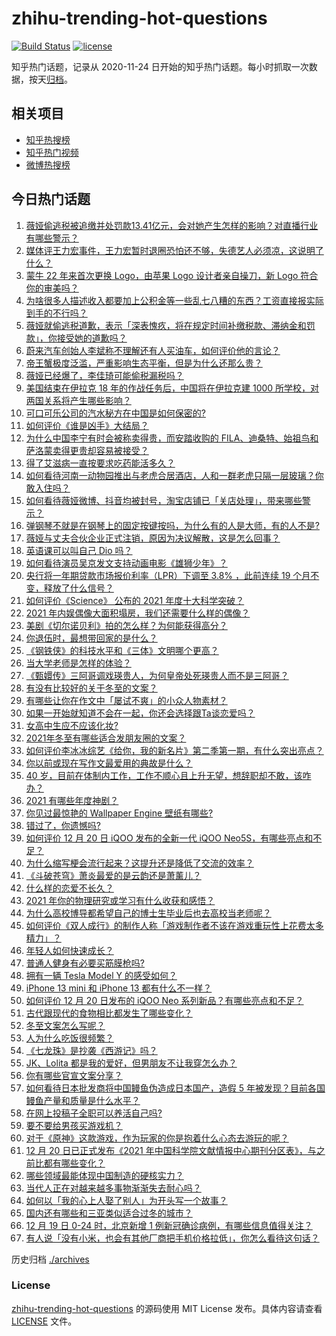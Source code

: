 # zhihu-trending-hot-questions

[![Build Status](https://github.com/justjavac/zhihu-trending-hot-questions/workflows/ci/badge.svg?branch=master)](https://github.com/justjavac/zhihu-trending-hot-questions/actions)
[![license](https://img.shields.io/github/license/justjavac/zhihu-trending-hot-questions)](https://github.com/justjavac/zhihu-trending-hot-questions/blob/master/LICENSE)

知乎热门话题，记录从 2020-11-24 日开始的知乎热门话题。每小时抓取一次数据，按天[归档](./archives)。

## 相关项目

- [知乎热搜榜](https://github.com/justjavac/zhihu-trending-top-search)
- [知乎热门视频](https://github.com/justjavac/zhihu-trending-hot-video)
- [微博热搜榜](https://github.com/justjavac/weibo-trending-hot-search)

## 今日热门话题

<!-- BEGIN -->
<!-- 最后更新时间 Tue Dec 21 2021 03:15:52 GMT+0800 (China Standard Time) -->

1. [薇娅偷逃税被追缴并处罚款13.41亿元，会对她产生怎样的影响？对直播行业有哪些警示？](https://www.zhihu.com/question/507313191)
1. [媒体评王力宏事件，王力宏暂时退圈恐怕还不够，失德艺人必须凉，这说明了什么？](https://www.zhihu.com/question/507294485)
1. [蒙牛 22 年来首次更换 Logo，由苹果 Logo 设计者亲自操刀，新 Logo 符合你的审美吗？](https://www.zhihu.com/question/506911364)
1. [为啥很多人描述收入都要加上公积金等一些乱七八糟的东西？工资直接报实际到手的不行吗？](https://www.zhihu.com/question/506113303)
1. [薇娅就偷逃税道歉，表示「深表愧疚，将在规定时间补缴税款、滞纳金和罚款」，你接受她的道歉吗？](https://www.zhihu.com/question/507344039)
1. [蔚来汽车创始人李斌称不理解还有人买油车，如何评价他的言论？](https://www.zhihu.com/question/507211888)
1. [帝王蟹极度泛滥，严重影响生态平衡，但是为什么还那么贵？](https://www.zhihu.com/question/49207776)
1. [薇娅已经爆了，李佳琦可能偷税漏税吗？](https://www.zhihu.com/question/507333169)
1. [美国结束在伊拉克 18 年的作战任务后，中国将在伊拉克建 1000 所学校，对两国关系将产生哪些影响？](https://www.zhihu.com/question/507258326)
1. [可口可乐公司的汽水秘方在中国是如何保密的?](https://www.zhihu.com/question/477754936)
1. [如何评价《谁是凶手》大结局？](https://www.zhihu.com/question/506569862)
1. [为什么中国李宁有时会被称卖得贵，而安踏收购的 FILA、迪桑特、始祖鸟和萨洛蒙卖得更贵却容易被接受？](https://www.zhihu.com/question/476496429)
1. [得了艾滋病一直按要求吃药能活多久？](https://www.zhihu.com/question/503459231)
1. [如何看待河南一动物园推出与老虎合居酒店，人和一群老虎只隔一层玻璃？你敢入住吗？](https://www.zhihu.com/question/507127047)
1. [如何看待薇娅微博、抖音均被封号，淘宝店铺已「关店处理」，带来哪些警示？](https://www.zhihu.com/question/507402706)
1. [弹钢琴不就是在钢琴上的固定按键按吗，为什么有的人是大师，有的人不是?](https://www.zhihu.com/question/454403322)
1. [薇娅与丈夫合伙企业正式注销，原因为决议解散，这是怎么回事？](https://www.zhihu.com/question/504075624)
1. [英语课可以叫自己 Dio 吗？](https://www.zhihu.com/question/425723941)
1. [如何看待演员吴京发文支持动画电影《雄狮少年》？](https://www.zhihu.com/question/507372651)
1. [央行将一年期贷款市场报价利率（LPR）下调至 3.8% ，此前连续 19 个月不变，释放了什么信号？](https://www.zhihu.com/question/507224148)
1. [如何评价《Science》 公布的 2021 年度十大科学突破？](https://www.zhihu.com/question/506670500)
1. [2021 年内娱偶像大面积塌房，我们还需要什么样的偶像？](https://www.zhihu.com/question/507190131)
1. [美剧《切尔诺贝利》拍的怎么样？为何能获得高分？](https://www.zhihu.com/question/507116648)
1. [你退伍时，最想带回家的是什么？](https://www.zhihu.com/question/505881186)
1. [《钢铁侠》的科技水平和《三体》文明哪个更高？](https://www.zhihu.com/question/506067794)
1. [当大学老师是怎样的体验？](https://www.zhihu.com/question/26959292)
1. [《甄嬛传》三阿哥调戏瑛贵人，为何皇帝处死瑛贵人而不是三阿哥？](https://www.zhihu.com/question/415419799)
1. [有没有比较好的关于冬至的文案？](https://www.zhihu.com/question/362186828)
1. [有哪些让你在作文中「屡试不爽」的小众人物素材？](https://www.zhihu.com/question/278770710)
1. [如果一开始就知道不会在一起，你还会选择跟Ta谈恋爱吗？](https://www.zhihu.com/question/507023796)
1. [女高中生应不应该化妆?](https://www.zhihu.com/question/505438406)
1. [2021年冬至有哪些适合发朋友圈的文案？](https://www.zhihu.com/question/496635369)
1. [如何评价李冰冰综艺《给你，我的新名片》第二季第一期，有什么突出亮点？](https://www.zhihu.com/question/507287115)
1. [你以前或现在写作文最爱用的典故是什么？](https://www.zhihu.com/question/35738332)
1. [40 岁，目前在体制内工作，工作不顺心且上升无望，想辞职却不敢，该咋办？](https://www.zhihu.com/question/493715821)
1. [2021 有哪些年度神剧？](https://www.zhihu.com/question/502764629)
1. [你见过最惊艳的 Wallpaper Engine 壁纸有哪些?](https://www.zhihu.com/question/371193066)
1. [错过了，你遗憾吗?](https://www.zhihu.com/question/505776057)
1. [如何评价 12 月 20 日 iQOO 发布的全新一代 iQOO Neo5S，有哪些亮点和不足？](https://www.zhihu.com/question/506144747)
1. [为什么缩写梗会流行起来？这提升还是降低了交流的效率？](https://www.zhihu.com/question/505109922)
1. [《斗破苍穹》萧炎最爱的是云韵还是萧薰儿？](https://www.zhihu.com/question/503801316)
1. [什么样的恋爱不长久？](https://www.zhihu.com/question/486858585)
1. [2021 年你的物理研究或学习有什么收获和感悟？](https://www.zhihu.com/question/506577656)
1. [为什么高校博导都希望自己的博士生毕业后也去高校当老师呢？](https://www.zhihu.com/question/500367870)
1. [如何评价《双人成行》的制作人称「游戏制作者不该在游戏重玩性上花费太多精力」？](https://www.zhihu.com/question/453186497)
1. [年轻人如何快速成长？](https://www.zhihu.com/question/297790180)
1. [普通人健身有必要买筋膜枪吗?](https://www.zhihu.com/question/360530311)
1. [拥有一辆 Tesla Model Y 的感受如何？](https://www.zhihu.com/question/457536638)
1. [iPhone 13 mini 和 iPhone 13 都有什么不一样？](https://www.zhihu.com/question/492003450)
1. [如何评价 12 月 20 日发布的 iQOO Neo 系列新品？有哪些亮点和不足？](https://www.zhihu.com/question/507236870)
1. [古代跟现代的食物相比都发生了哪些变化？](https://www.zhihu.com/question/506168395)
1. [冬至文案怎么写呢？](https://www.zhihu.com/question/497298434)
1. [人为什么吃饭很频繁？](https://www.zhihu.com/question/505941178)
1. [《七龙珠》是抄袭《西游记》吗？](https://www.zhihu.com/question/30995218)
1. [JK、Lolita 都是我的爱好，但男朋友不让我穿怎么办？](https://www.zhihu.com/question/506267545)
1. [你有哪些官宣文案分享？](https://www.zhihu.com/question/503666182)
1. [如何看待日本批发商将中国鳗鱼伪造成日本国产，造假 5 年被发现？目前各国鳗鱼产量和质量是什么水平？](https://www.zhihu.com/question/507107326)
1. [在网上投稿子全职可以养活自己吗?](https://www.zhihu.com/question/464564958)
1. [要不要给男孩买游戏机？](https://www.zhihu.com/question/498171608)
1. [对于《原神》这款游戏，作为玩家的你是抱着什么心态去游玩的呢？](https://www.zhihu.com/question/501833012)
1. [12 月 20 日已正式发布《2021 年中国科学院文献情报中心期刊分区表》，与之前比都有哪些变化？](https://www.zhihu.com/question/507221367)
1. [哪些领域最能体现中国制造的硬核实力？](https://www.zhihu.com/question/506134775)
1. [当代人正在对越来越多事物渐渐失去耐心吗？](https://www.zhihu.com/question/505076699)
1. [如何以「我的心上人娶了别人」为开头写一个故事？](https://www.zhihu.com/question/439648415)
1. [国内还有哪些和三亚类似适合过冬的城市？](https://www.zhihu.com/question/506212026)
1. [12 月 19 日 0-24 时，北京新增 1 例新冠确诊病例，有哪些信息值得关注？](https://www.zhihu.com/question/507204822)
1. [有人说「没有小米，也会有其他厂商把手机价格拉低」，你怎么看待这句话？](https://www.zhihu.com/question/505682414)

<!-- END -->

历史归档 [./archives](./archives)

### License

[zhihu-trending-hot-questions](https://github.com/justjavac/zhihu-trending-hot-questions)
的源码使用 MIT License 发布。具体内容请查看 [LICENSE](./LICENSE) 文件。
